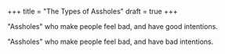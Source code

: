 +++
title = "The Types of Assholes"
draft = true
+++

"Assholes" who make people feel bad, and have good intentions.

"Assholes" who make people feel bad, and have bad intentions.

